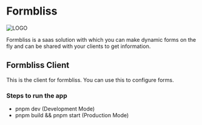 <h1>Formbliss</h1>
<img src="https://github.com/Akshay-Priyadarshi/formbliss-client/blob/main/src/assets/android-chrome-192x192.png?raw=true" alt="LOGO"/>
<p>
    Formbliss is a saas solution with which you can make dynamic forms on the fly and can be shared with your clients to get information.
</p>

<h2>
    Formbliss Client
</h2>
<p>
    This is the client for formbliss. You can use this to configure forms.
</p>
<h3>
    Steps to run the app 
</h3>
<ul>
    <li>pnpm dev (Development Mode)</li>
    <li>pnpm build && pnpm start (Production Mode)</li>
</ul>
